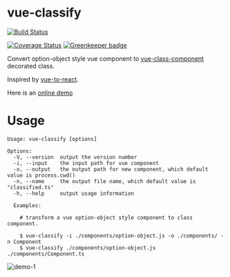 # vue-classify

[![Build Status](https://travis-ci.org/hikerpig/vue-classify.svg?branch=master)](https://travis-ci.org/hikerpig/vue-classify)

[![Coverage Status](https://coveralls.io/repos/github/hikerpig/vue-classify/badge.svg?branch=master)](https://coveralls.io/github/hikerpig/vue-classify?branch=master) [![Greenkeeper badge](https://badges.greenkeeper.io/hikerpig/vue-classify.svg)](https://greenkeeper.io/)

Convert option-object style vue component to [vue-class-component](https://github.com/vuejs/vue-class-component) decorated class.

Inspired by [vue-to-react](https://github.com/dwqs/vue-to-react).

Here is an [online demo](https://vue-classify-demo.surge.sh)

# Usage

```
Usage: vue-classify [options]

Options:
  -V, --version  output the version number
  -i, --input    the input path for vue component
  -o, --output   the output path for new component, which default value is process.cwd()
  -n, --name     the output file name, which default value is "classified.ts"
  -h, --help     output usage information

  Examples:

    # transform a vue option-object style component to class component.

    $ vue-classify -i ./components/option-object.js -o ./components/ -n Component
    $ vue-classify ./components/option-object.js ./components/Component.ts
```

![demo-1](http://vue-classify-demo.surge.sh/demo-1.png)

